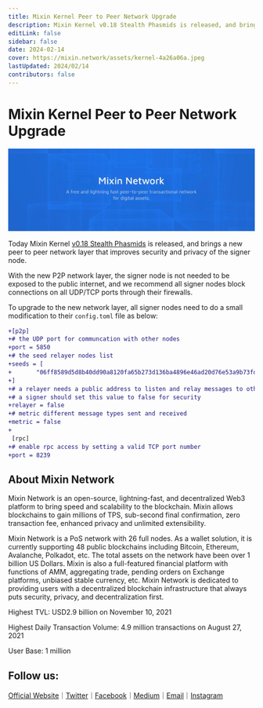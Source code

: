 ```yaml
---
title: Mixin Kernel Peer to Peer Network Upgrade
description: Mixin Kernel v0.18 Stealth Phasmids is released, and brings a new peer to peer network layer that improves security and privacy of the signer node.
editLink: false
sidebar: false
date: 2024-02-14
cover: https://mixin.network/assets/kernel-4a26a06a.jpeg
lastUpdated: 2024/02/14
contributors: false
---
```


# Mixin Kernel Peer to Peer Network Upgrade

![Mixin Kernel](./kernel.jpeg)

Today Mixin Kernel [v0.18 Stealth Phasmids](https://github.com/MixinNetwork/mixin/releases/tag/v0.18.0) is released, and brings a new peer to peer network layer that improves security and privacy of the signer node.

With the new P2P network layer, the signer node is not needed to be exposed to the public internet, and we recommend all signer nodes block connections on all UDP/TCP ports through their firewalls.

To upgrade to the new network layer, all signer nodes need to do a small modification to their `config.toml` file as below:

```diff
+[p2p]
+# the UDP port for communcation with other nodes
+port = 5850
+# the seed relayer nodes list
+seeds = [
+       "06ff8589d5d8b40dd90a8120fa65b273d136ba4896e46ad20d76e53a9b73fd9f@seed.mixin.dev:5850"
+]
+# a relayer needs a public address to listen and relay messages to other nodes
+# a signer should set this value to false for security
+relayer = false
+# metric different message types sent and received
+metric = false
+
 [rpc]
+# enable rpc access by setting a valid TCP port number
+port = 8239
```

## About Mixin Network

Mixin Network is an open-source, lightning-fast, and decentralized Web3 platform to bring speed and scalability to the blockchain. Mixin allows blockchains to gain millions of TPS, sub-second final confirmation, zero transaction fee, enhanced privacy and unlimited extensibility.

Mixin Network is a PoS network with 26 full nodes. As a wallet solution, it is currently supporting 48 public blockchains including Bitcoin, Ethereum, Avalanche, Polkadot, etc. The total assets on the network have been over 1 billion US Dollars. Mixin is also a full-featured financial platform with functions of AMM, aggregating trade, pending orders on Exchange platforms, unbiased stable currency, etc. Mixin Network is dedicated to providing users with a decentralized blockchain infrastructure that always puts security, privacy, and decentralization first.

Highest TVL: USD2.9 billion on November 10, 2021

Highest Daily Transaction Volume: 4.9 million transactions on August 27, 2021

User Base: 1 million

## Follow us:

[Official Website](https://mixin.one/)｜[Twitter](https://twitter.com/MixinKernel)｜[Facebook](https://www.facebook.com/MixinNetwork)｜[Medium](https://medium.com/mixinnetwork)｜[Email](contact@mixin.one)｜[Instagram](https://instagram.com/mixinnetwork)
